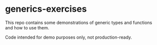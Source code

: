 # generics-exercises

This repo contains some demonstrations of generic types and functions and how to use them.

Code intended for demo purposes only, not production-ready.
